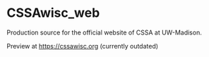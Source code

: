 # CSSAwisc_web
Production source for the official website of CSSA at UW-Madison.

Preview at https://cssawisc.org (currently outdated)
